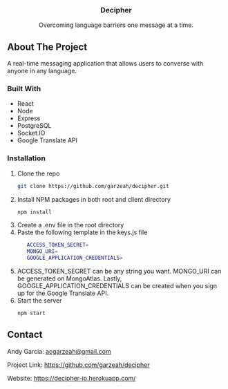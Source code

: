 <!-- PROJECT LOGO -->
<br />
<p align="center">
  <!-- <a href="https://github.com/garzeah/restaurant-tinder">
    <img src="src/assets/images/desktopLogo.png" alt="Decipher Logo">
  </a> -->

  <h3 align="center">Decipher</h3>

  <p align="center">
    Overcoming language barriers one message at a time.
  </p>
</p>

<!-- ABOUT THE PROJECT -->

## About The Project

A real-time messaging application that allows users to converse with anyone in any language.

### Built With

- React
- Node
- Express
- PostgreSQL
- Socket.IO
- Google Translate API

### Installation

1. Clone the repo
   ```sh
   git clone https://github.com/garzeah/decipher.git
   ```
2. Install NPM packages in both root and client directory
   ```sh
   npm install
   ```
3. Create a .env file in the root directory
4. Paste the following template in the keys.js file
   ```sh
      ACCESS_TOKEN_SECRET=
      MONGO_URI=
      GOOGLE_APPLICATION_CREDENTIALS=
   ```
5. ACCESS_TOKEN_SECRET can be any string you want. MONGO_URI can be generated on MongoAtlas. Lastly, GOOGLE_APPLICATION_CREDENTIALS can be created when you sign up for the Google Translate API.
6. Start the server
   ```sh
   npm start
   ```

<!-- CONTACT -->

## Contact

Andy Garcia: acgarzeah@gmail.com

Project Link: https://github.com/garzeah/decipher

Website: https://decipher-io.herokuapp.com/
